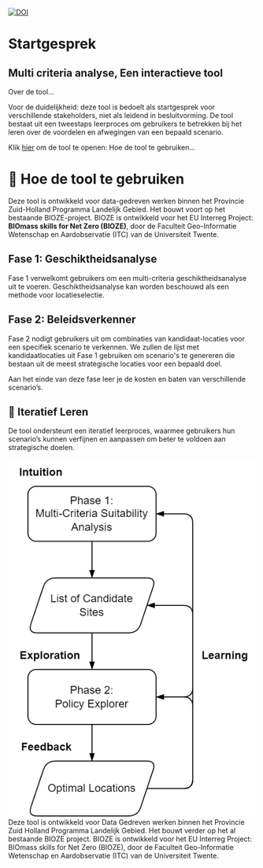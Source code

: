 [![DOI](https://zenodo.org/badge/682611837.svg)](https://zenodo.org/doi/10.5281/zenodo.10782927)

# Startgesprek
## Multi criteria analyse, Een interactieve tool
Over de tool...

Voor de duidelijkheid: deze tool is bedoelt als startgesprek voor verschillende stakeholders, niet als leidend in besluitvorming. De tool bestaat uit een tweestaps leerproces om gebruikers te betrekken bij het leren over de voordelen en afwegingen van een bepaald scenario.

Klik [hier](https://startgesprekpzh.streamlit.app/) om de tool te openen: 
Hoe de tool te gebruiken...

# :compass: Hoe de tool te gebruiken

Deze tool is ontwikkeld voor data-gedreven werken binnen het Provincie Zuid-Holland Programma Landelijk Gebied. Het bouwt voort op het bestaande BIOZE-project. BIOZE is ontwikkeld voor het EU Interreg Project: **BIOmass skills for Net Zero (BIOZE)**, door de Faculteit Geo-Informatie Wetenschap en Aardobservatie (ITC) van de Universiteit Twente.

## **Fase 1: Geschiktheidsanalyse**
Fase 1 verwelkomt gebruikers om een multi-criteria geschiktheidsanalyse uit te voeren. Geschiktheidsanalyse kan worden beschouwd als een methode voor locatieselectie.

## **Fase 2: Beleidsverkenner**
Fase 2 nodigt gebruikers uit om combinaties van kandidaat-locaties voor een specifiek scenario te verkennen. We zullen de lijst met kandidaatlocaties uit Fase 1 gebruiken om scenario's te genereren die bestaan uit de meest strategische locaties voor een bepaald doel.

Aan het einde van deze fase leer je de kosten en baten van verschillende scenario’s.

## :repeat: **Iteratief Leren**
De tool ondersteunt een iteratief leerproces, waarmee gebruikers hun scenario’s kunnen verfijnen en aanpassen om beter te voldoen aan strategische doelen.

![Twee Fasen](./two_phase.png)
Deze tool is ontwikkeld voor Data Gedreven werken binnen het Provincie Zuid Holland Programma Landelijk Gebied. Het bouwt verder op het al bestaande BIOZE project. BIOZE is ontwikkeld voor het EU Interreg Project: BIOmass skills for Net Zero (BIOZE), door de Faculteit Geo-Informatie Wetenschap en Aardobservatie (ITC) van de Universiteit Twente.